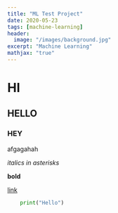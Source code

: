 ```yaml
---
title: "ML Test Project"
date: 2020-05-23
tags: [machine-learning]
header:
  image: "/images/background.jpg"
excerpt: "Machine Learning"  
mathjax: "true"
---
```


# HI

## HELLO

### HEY

afgagahah

*italics in asterisks*

**bold**

[link](http://github.com/SaahilTomar)


``` python
	print("Hello")

```